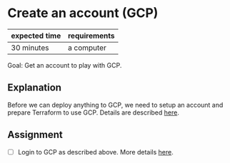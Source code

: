 # Create an account (GCP)

| expected time | requirements |
|---------------|--------------|
| 30 minutes    | a computer   |

Goal: Get an account to play with GCP.

## Explanation

Before we can deploy anything to GCP, we need to setup an account and prepare Terraform to use GCP. Details are described [here](https://registry.terraform.io/providers/hashicorp/google/latest/docs/guides/getting_started).

## Assignment

- [ ] Login to GCP as described above. More details [here](https://learn.hashicorp.com/tutorials/terraform/google-cloud-platform-build?in=terraform/gcp-get-started).
